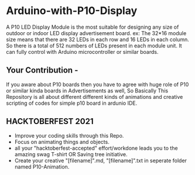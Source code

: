 # Arduino-with-P10-Display
A P10 LED Display Module is the most suitable for designing any size of outdoor or indoor LED display advertisement board. ex: The 32*16 module size means that there are 32 LEDs in each row and 16 LEDs in each column. So there is a total of 512 numbers of LEDs present in each module unit. It can fully control with Arduino microcontroller or similar boards.

## Your Contribution -

If you aware about P10 boards then you have to agree with huge role of P10 or similar kinda boards in Advertisements as well, So Basically This Repository is all about different different kinds of animations and creative scripting of codes for simple p10 board in ardunio IDE.

## HACKTOBERFEST 2021

* Improve your coding skills through this Repo.
* Focus on animating things and objects.
* all your "hacktoberfest-accepted" effort/workdone leads you to the amazing swag T-shirt OR Saving tree initiative.
* Create your creative "[filename]".md, "[filename]".txt in seperate folder named P10-Animation.      
 

